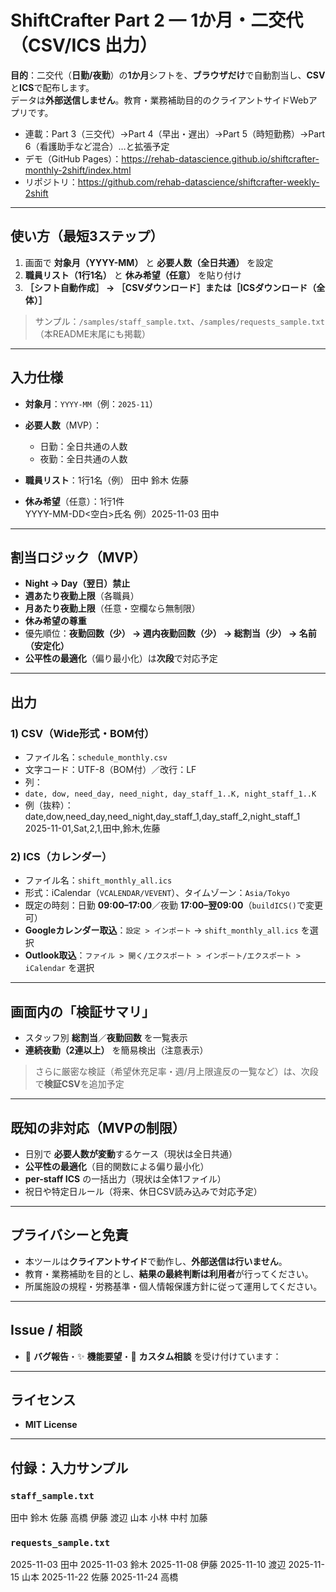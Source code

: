 # ShiftCrafter Part 2 — 1か月・二交代（CSV/ICS 出力）

**目的**：二交代（**日勤/夜勤**）の**1か月**シフトを、**ブラウザだけ**で自動割当し、**CSV**と**ICS**で配布します。  
データは**外部送信しません**。教育・業務補助目的のクライアントサイドWebアプリです。

- 連載：Part 3（三交代）→Part 4（早出・遅出）→Part 5（時短勤務）→Part 6（看護助手など混合）…と拡張予定
- デモ（GitHub Pages）：https://rehab-datascience.github.io/shiftcrafter-monthly-2shift/index.html
- リポジトリ：https://github.com/rehab-datascience/shiftcrafter-weekly-2shift

---

## 使い方（最短3ステップ）
1. 画面で **対象月（YYYY-MM）** と **必要人数（全日共通）** を設定  
2. **職員リスト（1行1名）** と **休み希望（任意）** を貼り付け  
3. **［シフト自動作成］ → ［CSVダウンロード］または［ICSダウンロード（全体）］**

> サンプル：`/samples/staff_sample.txt`、`/samples/requests_sample.txt`（本README末尾にも掲載）

---

## 入力仕様
- **対象月**：`YYYY-MM`（例：`2025-11`）

- **必要人数**（MVP）：  
  - 日勤：全日共通の人数  
  - 夜勤：全日共通の人数

- **職員リスト**：1行1名（例）
田中
鈴木
佐藤

- **休み希望**（任意）：1行1件  
YYYY-MM-DD<空白>氏名
例）2025-11-03 田中

---

## 割当ロジック（MVP）
- **Night → Day（翌日）禁止**  
- **週あたり夜勤上限**（各職員）  
- **月あたり夜勤上限**（任意・空欄なら無制限）  
- **休み希望の尊重**  
- 優先順位：**夜勤回数（少） → 週内夜勤回数（少） → 総割当（少） → 名前（安定化）**  
- **公平性の最適化**（偏り最小化）は**次段**で対応予定

---

## 出力
### 1) CSV（Wide形式・BOM付）
- ファイル名：`schedule_monthly.csv`  
- 文字コード：UTF-8（BOM付）／改行：LF  
- 列：
- `date, dow, need_day, need_night, day_staff_1..K, night_staff_1..K`
- 例（抜粋）：
date,dow,need_day,need_night,day_staff_1,day_staff_2,night_staff_1
2025-11-01,Sat,2,1,田中,鈴木,佐藤

### 2) ICS（カレンダー）
- ファイル名：`shift_monthly_all.ics`  
- 形式：iCalendar（`VCALENDAR/VEVENT`）、タイムゾーン：`Asia/Tokyo`  
- 既定の時刻：日勤 **09:00–17:00**／夜勤 **17:00–翌09:00**（`buildICS()`で変更可）  
- **Googleカレンダー取込**：`設定 > インポート` → `shift_monthly_all.ics` を選択  
- **Outlook取込**：`ファイル > 開く/エクスポート > インポート/エクスポート > iCalendar` を選択

---

## 画面内の「検証サマリ」
- スタッフ別 **総割当**／**夜勤回数** を一覧表示  
- **連続夜勤（2連以上）** を簡易検出（注意表示）

> さらに厳密な検証（希望休充足率・週/月上限違反の一覧など）は、次段で**検証CSV**を追加予定

---

## 既知の非対応（MVPの制限）
- 日別で **必要人数が変動**するケース（現状は全日共通）  
- **公平性の最適化**（目的関数による偏り最小化）  
- **per-staff ICS** の一括出力（現状は全体1ファイル）  
- 祝日や特定日ルール（将来、休日CSV読み込みで対応予定）

---

## プライバシーと免責
- 本ツールは**クライアントサイド**で動作し、**外部送信は行いません**。  
- 教育・業務補助を目的とし、**結果の最終判断は利用者**が行ってください。  
- 所属施設の規程・労務基準・個人情報保護方針に従って運用してください。

---

## Issue / 相談
- 🐛 **バグ報告**・✨ **機能要望**・🤝 **カスタム相談** を受け付けています：  

---

## ライセンス
- **MIT License**

---

## 付録：入力サンプル
### `staff_sample.txt`
田中
鈴木
佐藤
高橋
伊藤
渡辺
山本
小林
中村
加藤

### `requests_sample.txt`
2025-11-03 田中
2025-11-03 鈴木
2025-11-08 伊藤
2025-11-10 渡辺
2025-11-15 山本
2025-11-22 佐藤
2025-11-24 高橋
